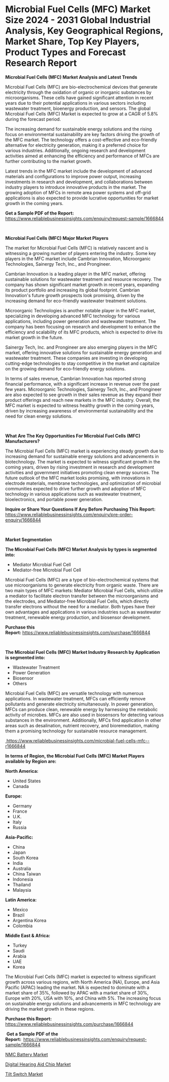 <p><h1>Microbial Fuel Cells (MFC) Market Size 2024 - 2031 Global Industrial Analysis, Key Geographical Regions, Market Share, Top Key Players, Product Types and Forecast Research Report</h1></p><p><strong>Microbial Fuel Cells (MFC) Market Analysis and Latest Trends</strong></p>
<p><p>Microbial Fuel Cells (MFC) are bio-electrochemical devices that generate electricity through the oxidation of organic or inorganic substances by microorganisms. These cells have gained significant attention in recent years due to their potential applications in various sectors including wastewater treatment, bioenergy production, and sensors. The global Microbial Fuel Cells (MFC) Market is expected to grow at a CAGR of 5.8% during the forecast period.</p><p>The increasing demand for sustainable energy solutions and the rising focus on environmental sustainability are key factors driving the growth of the MFC market. The technology offers a cost-effective and eco-friendly alternative for electricity generation, making it a preferred choice for various industries. Additionally, ongoing research and development activities aimed at enhancing the efficiency and performance of MFCs are further contributing to the market growth.</p><p>Latest trends in the MFC market include the development of advanced materials and configurations to improve power output, increasing investments in research and development, and collaborations between industry players to introduce innovative products in the market. The growing adoption of MFCs in remote area power systems and off-grid applications is also expected to provide lucrative opportunities for market growth in the coming years.</p></p>
<p><strong>Get a Sample PDF of the Report:&nbsp;</strong> <a href="https://www.reliablebusinessinsights.com/enquiry/request-sample/1666844">https://www.reliablebusinessinsights.com/enquiry/request-sample/1666844</a></p>
<p>&nbsp;</p>
<p><strong>Microbial Fuel Cells (MFC) Major Market Players</strong></p>
<p><p>The market for Microbial Fuel Cells (MFC) is relatively nascent and is witnessing a growing number of players entering the industry. Some key players in the MFC market include Cambrian Innovation, Microorganic Technologies, Sainergy Tech, Inc., and Prongineer.</p><p>Cambrian Innovation is a leading player in the MFC market, offering sustainable solutions for wastewater treatment and resource recovery. The company has shown significant market growth in recent years, expanding its product portfolio and increasing its global footprint. Cambrian Innovation's future growth prospects look promising, driven by the increasing demand for eco-friendly wastewater treatment solutions.</p><p>Microorganic Technologies is another notable player in the MFC market, specializing in developing advanced MFC technology for various applications, including power generation and wastewater treatment. The company has been focusing on research and development to enhance the efficiency and scalability of its MFC products, which is expected to drive its market growth in the future.</p><p>Sainergy Tech, Inc. and Prongineer are also emerging players in the MFC market, offering innovative solutions for sustainable energy generation and wastewater treatment. These companies are investing in developing cutting-edge technologies to stay competitive in the market and capitalize on the growing demand for eco-friendly energy solutions.</p><p>In terms of sales revenue, Cambrian Innovation has reported strong financial performance, with a significant increase in revenue over the past few years. Microorganic Technologies, Sainergy Tech, Inc., and Prongineer are also expected to see growth in their sales revenue as they expand their product offerings and reach new markets in the MFC industry. Overall, the MFC market is expected to witness healthy growth in the coming years, driven by increasing awareness of environmental sustainability and the need for clean energy solutions.</p></p>
<p>&nbsp;</p>
<p><strong>What Are The Key Opportunities For Microbial Fuel Cells (MFC) Manufacturers?</strong></p>
<p><p>The Microbial Fuel Cells (MFC) market is experiencing steady growth due to increasing demand for sustainable energy solutions and advancements in biotechnology. The market is expected to witness significant growth in the coming years, driven by rising investment in research and development activities and government initiatives promoting clean energy sources. The future outlook of the MFC market looks promising, with innovations in electrode materials, membrane technologies, and optimization of microbial communities expected to drive further growth and adoption of MFC technology in various applications such as wastewater treatment, bioelectronics, and portable power generation.</p></p>
<p><strong>Inquire or Share Your Questions If Any Before Purchasing This Report:</strong> <a href="https://www.reliablebusinessinsights.com/enquiry/pre-order-enquiry/1666844">https://www.reliablebusinessinsights.com/enquiry/pre-order-enquiry/1666844</a></p>
<p>&nbsp;</p>
<p><strong>Market Segmentation</strong></p>
<p><strong>The Microbial Fuel Cells (MFC) Market Analysis by types is segmented into:</strong></p>
<p><ul><li>Mediator Microbial Fuel Cell</li><li>Mediator-free Microbial Fuel Cell</li></ul></p>
<p><p>Microbial Fuel Cells (MFC) are a type of bio-electrochemical systems that use microorganisms to generate electricity from organic waste. There are two main types of MFC markets: Mediator Microbial Fuel Cells, which utilize a mediator to facilitate electron transfer between the microorganisms and the electrodes, and Mediator-free Microbial Fuel Cells, which directly transfer electrons without the need for a mediator. Both types have their own advantages and applications in various industries such as wastewater treatment, renewable energy production, and biosensor development.</p></p>
<p><strong>Purchase this Report:&nbsp;</strong><a href="https://www.reliablebusinessinsights.com/purchase/1666844">https://www.reliablebusinessinsights.com/purchase/1666844</a></p>
<p>&nbsp;</p>
<p><strong>The Microbial Fuel Cells (MFC) Market Industry Research by Application is segmented into:</strong></p>
<p><ul><li>Wastewater Treatment</li><li>Power Generation</li><li>Biosensor</li><li>Others</li></ul></p>
<p><p>Microbial Fuel Cells (MFC) are versatile technology with numerous applications. In wastewater treatment, MFCs can efficiently remove pollutants and generate electricity simultaneously. In power generation, MFCs can produce clean, renewable energy by harnessing the metabolic activity of microbes. MFCs are also used in biosensors for detecting various substances in the environment. Additionally, MFCs find application in other areas such as desalination, nutrient recovery, and bioremediation, making them a promising technology for sustainable resource management.</p></p>
<p><a href="https://www.reliablebusinessinsights.com/microbial-fuel-cells-mfc--r1666844">&nbsp;https://www.reliablebusinessinsights.com/microbial-fuel-cells-mfc--r1666844</a></p>
<p><strong>In terms of Region, the Microbial Fuel Cells (MFC) Market Players available by Region are:</strong></p>
<p>
    <p> <strong> North America: </strong>
        <ul>
            <li>United States</li>
            <li>Canada</li>
        </ul>
        </p> 
    <p> <strong> Europe: </strong>
        <ul>
            <li>Germany</li>
            <li>France</li>
            <li>U.K.</li>
            <li>Italy</li>
            <li>Russia</li>
        </ul>
        </p> 
    <p> <strong> Asia-Pacific: </strong>
        <ul>
            <li>China</li>
            <li>Japan</li>
            <li>South Korea</li>
            <li>India</li>
            <li>Australia</li>
            <li>China Taiwan</li>
            <li>Indonesia</li>
            <li>Thailand</li>
            <li>Malaysia</li>
        </ul>
        </p> 
    <p> <strong> Latin America: </strong>
        <ul>
            <li>Mexico</li>
            <li>Brazil</li>
            <li>Argentina Korea</li>
            <li>Colombia</li>
        </ul>
        </p> 
    <p> <strong> Middle East & Africa: </strong>
        <ul>
            <li>Turkey</li>
            <li>Saudi</li>
            <li>Arabia</li>
            <li>UAE</li>
            <li>Korea</li>
        </ul>
    </p>
    </p>
<p><p>The Microbial Fuel Cells (MFC) market is expected to witness significant growth across various regions, with North America (NA), Europe, and Asia Pacific (APAC) leading the market. NA is expected to dominate with a market share of 35%, followed by APAC with a market share of 30%, Europe with 20%, USA with 10%, and China with 5%. The increasing focus on sustainable energy solutions and advancements in MFC technology are driving the market growth in these regions.</p></p>
<p><strong>Purchase this Report: </strong><a href="https://www.reliablebusinessinsights.com/purchase/1666844">https://www.reliablebusinessinsights.com/purchase/1666844</a></p>
<p>&nbsp;<strong>Get a Sample PDF of the Report:&nbsp;&nbsp;</strong><a href="https://www.reliablebusinessinsights.com/enquiry/request-sample/1666844">https://www.reliablebusinessinsights.com/enquiry/request-sample/1666844</a></p>
<p><strong></strong></p>
<p><p><a href="https://github.com/DeonteStanton2023/Market-Research-Report-List-1/blob/main/nmc-battery-market.md">NMC Battery Market</a></p><p><a href="https://github.com/Glendatilghmankmgz0rbhwpy/Market-Research-Report-List-3/blob/main/digital-hearing-aid-chip-market.md">Digital Hearing Aid Chip Market</a></p><p><a href="https://github.com/ZackaryHalvorson2023/Market-Research-Report-List-1/blob/main/tilt-switch-market.md">Tilt Switch Market</a></p></p>